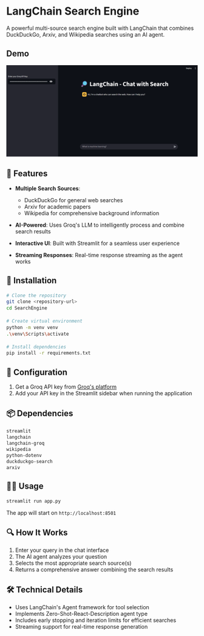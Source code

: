# LangChain Search Engine

A powerful multi-source search engine built with LangChain that combines DuckDuckGo, Arxiv, and Wikipedia searches using an AI agent.

## Demo
![demo](demo/SearchEngine_demo.gif)
## 🌟 Features

- **Multiple Search Sources**:
  - DuckDuckGo for general web searches
  - Arxiv for academic papers
  - Wikipedia for comprehensive background information

- **AI-Powered**: Uses Groq's LLM to intelligently process and combine search results
- **Interactive UI**: Built with Streamlit for a seamless user experience
- **Streaming Responses**: Real-time response streaming as the agent works

## 🚀 Installation

```sh
# Clone the repository
git clone <repository-url>
cd SearchEngine

# Create virtual environment
python -m venv venv
.\venv\Scripts\activate

# Install dependencies
pip install -r requirements.txt
```

## 🔧 Configuration

1. Get a Groq API key from [Groq's platform](https://www.groq.com)
2. Add your API key in the Streamlit sidebar when running the application

## 📦 Dependencies

```text
streamlit
langchain
langchain-groq
wikipedia
python-dotenv
duckduckgo-search
arxiv
```

## 🏃‍♂️ Usage

```sh
streamlit run app.py
```

The app will start on `http://localhost:8501`

## 🔍 How It Works

1. Enter your query in the chat interface
2. The AI agent analyzes your question
3. Selects the most appropriate search source(s)
4. Returns a comprehensive answer combining the search results

## 🛠️ Technical Details

- Uses LangChain's Agent framework for tool selection
- Implements Zero-Shot-React-Description agent type
- Includes early stopping and iteration limits for efficient searches
- Streaming support for real-time response generation

